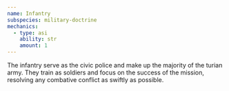 ```yaml
---
name: Infantry
subspecies: military-doctrine
mechanics:
  - type: asi
    ability: str
    amount: 1
---
```

The infantry serve as the civic police and make up the majority of the turian army. They train as soldiers
and focus on the success of the mission, resolving any combative conflict as swiftly as possible.
